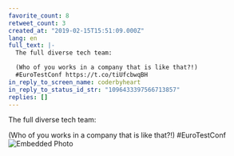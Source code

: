 ```yaml
---
favorite_count: 8
retweet_count: 3
created_at: "2019-02-15T15:51:09.000Z"
lang: en
full_text: |-
  The full diverse tech team:

  (Who of you works in a company that is like that?!)
  #EuroTestConf https://t.co/tiUfcbwqBH
in_reply_to_screen_name: coderbyheart
in_reply_to_status_id_str: "1096433397566713857"
replies: []
---
```


The full diverse tech team:

(Who of you works in a company that is like that?!) #EuroTestConf
![Embedded Photo](https://twitter-media-coderbyheart.s3.eu-north-1.amazonaws.com/1096436763470581760-DzdTa2wWsAcPrc5.jpg)
